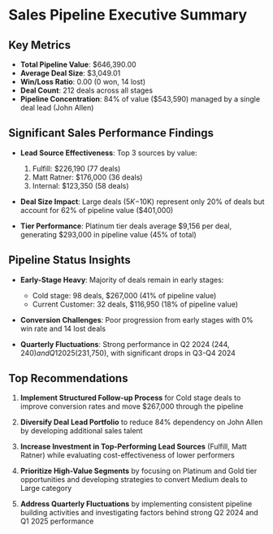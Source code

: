 # Sales Pipeline Executive Summary

## Key Metrics
- **Total Pipeline Value**: $646,390.00
- **Average Deal Size**: $3,049.01
- **Win/Loss Ratio**: 0.00 (0 won, 14 lost)
- **Deal Count**: 212 deals across all stages
- **Pipeline Concentration**: 84% of value ($543,590) managed by a single deal lead (John Allen)

## Significant Sales Performance Findings
- **Lead Source Effectiveness**: Top 3 sources by value:
  1. Fulfill: $226,190 (77 deals)
  2. Matt Ratner: $176,000 (36 deals)
  3. Internal: $123,350 (58 deals)

- **Deal Size Impact**: Large deals ($5K-$10K) represent only 20% of deals but account for 62% of pipeline value ($401,000)

- **Tier Performance**: Platinum tier deals average $9,156 per deal, generating $293,000 in pipeline value (45% of total)

## Pipeline Status Insights
- **Early-Stage Heavy**: Majority of deals remain in early stages:
  - Cold stage: 98 deals, $267,000 (41% of pipeline value)
  - Current Customer: 32 deals, $116,950 (18% of pipeline value)

- **Conversion Challenges**: Poor progression from early stages with 0% win rate and 14 lost deals

- **Quarterly Fluctuations**: Strong performance in Q2 2024 ($244,240) and Q1 2025 ($231,750), with significant drops in Q3-Q4 2024

## Top Recommendations
1. **Implement Structured Follow-up Process** for Cold stage deals to improve conversion rates and move $267,000 through the pipeline

2. **Diversify Deal Lead Portfolio** to reduce 84% dependency on John Allen by developing additional sales talent

3. **Increase Investment in Top-Performing Lead Sources** (Fulfill, Matt Ratner) while evaluating cost-effectiveness of lower performers

4. **Prioritize High-Value Segments** by focusing on Platinum and Gold tier opportunities and developing strategies to convert Medium deals to Large category

5. **Address Quarterly Fluctuations** by implementing consistent pipeline building activities and investigating factors behind strong Q2 2024 and Q1 2025 performance